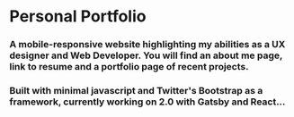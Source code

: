 # Personal Portfolio

### A mobile-responsive website highlighting my abilities as a UX designer and Web Developer.  You will find an about me page, link to resume and a portfolio page of recent projects.  

### Built with minimal javascript and Twitter's Bootstrap as a framework, currently working on 2.0 with Gatsby and React...

